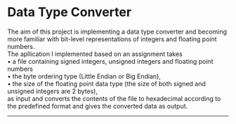 # Data Type Converter  
The aim of this project is implementing a data type converter and becoming more familiar with bit-level representations of integers and floating point numbers.  
The apllication I implemented based on an assignment takes  
  • a file containing signed integers, unsigned integers and floating point numbers  
  • the byte ordering type (Little Endian or Big Endian),  
  • the size of the floating point data type (the size of both signed and unsigned integers are 2 bytes),  
as input and converts the contents of the file to hexadecimal according to the predefined format and gives the converted data as output.  
___
   
